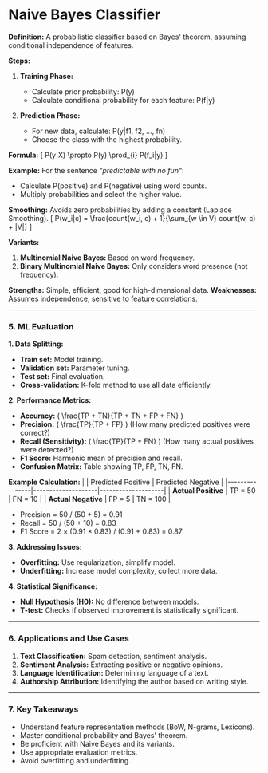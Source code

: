 

# **Naive Bayes Classifier**
**Definition:** A probabilistic classifier based on Bayes' theorem, assuming conditional independence of features.

**Steps:**
1. **Training Phase:**
   - Calculate prior probability: P(y)
   - Calculate conditional probability for each feature: P(f|y)

2. **Prediction Phase:**
   - For new data, calculate: P(y|f1, f2, ..., fn)
   - Choose the class with the highest probability.

**Formula:**
\[
P(y|X) \propto P(y) \prod_{i} P(f_i|y)
\]

**Example:** For the sentence *"predictable with no fun"*:
- Calculate P(positive) and P(negative) using word counts.
- Multiply probabilities and select the higher value.

**Smoothing:** Avoids zero probabilities by adding a constant (Laplace Smoothing).
\[
P(w_i|c) = \frac{count(w_i, c) + 1}{\sum_{w \in V} count(w, c) + |V|}
\]

**Variants:**
1. **Multinomial Naive Bayes:** Based on word frequency.
2. **Binary Multinomial Naive Bayes:** Only considers word presence (not frequency).

**Strengths:** Simple, efficient, good for high-dimensional data.
**Weaknesses:** Assumes independence, sensitive to feature correlations.

---

### 5. **ML Evaluation**

**1. Data Splitting:**
- **Train set:** Model training.
- **Validation set:** Parameter tuning.
- **Test set:** Final evaluation.
- **Cross-validation:** K-fold method to use all data efficiently.

**2. Performance Metrics:**
- **Accuracy:** \( \frac{TP + TN}{TP + TN + FP + FN} \)
- **Precision:** \( \frac{TP}{TP + FP} \) (How many predicted positives were correct?)
- **Recall (Sensitivity):** \( \frac{TP}{TP + FN} \) (How many actual positives were detected?)
- **F1 Score:** Harmonic mean of precision and recall.
- **Confusion Matrix:** Table showing TP, FP, TN, FN.

**Example Calculation:**
|                | Predicted Positive | Predicted Negative |
|----------------|--------------------|--------------------|
| **Actual Positive** | TP = 50            | FN = 10            |
| **Actual Negative** | FP = 5             | TN = 100           |

- Precision = 50 / (50 + 5) = 0.91
- Recall = 50 / (50 + 10) = 0.83
- F1 Score = 2 × (0.91 × 0.83) / (0.91 + 0.83) = 0.87

**3. Addressing Issues:**
- **Overfitting:** Use regularization, simplify model.
- **Underfitting:** Increase model complexity, collect more data.

**4. Statistical Significance:**
- **Null Hypothesis (H0):** No difference between models.
- **T-test:** Checks if observed improvement is statistically significant.

---

### 6. **Applications and Use Cases**
1. **Text Classification:** Spam detection, sentiment analysis.
2. **Sentiment Analysis:** Extracting positive or negative opinions.
3. **Language Identification:** Determining language of a text.
4. **Authorship Attribution:** Identifying the author based on writing style.

---

### 7. **Key Takeaways**
- Understand feature representation methods (BoW, N-grams, Lexicons).
- Master conditional probability and Bayes' theorem.
- Be proficient with Naive Bayes and its variants.
- Use appropriate evaluation metrics.
- Avoid overfitting and underfitting.


